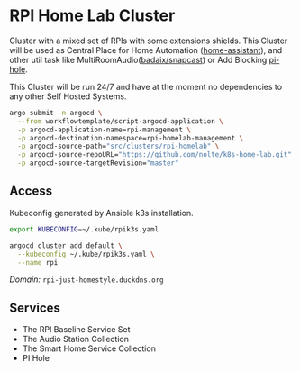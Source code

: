 # RPI Home Lab Cluster

<!--cluster-description-start-->
Cluster with a mixed set of RPIs with some extensions shields. This
Cluster will be used as Central Place for Home Automation ([home-assistant](https://www.home-assistant.io)), and other util task like MultiRoomAudio([badaix/snapcast](https://github.com/badaix/snapcast)) or Add Blocking [pi-hole](https://pi-hole.net/).

<!--cluster-description-end-->

This Cluster will be run 24/7 and have at the moment no dependencies to any other Self Hosted Systems.


<!--bootstrap-jobs-start-->
```sh
argo submit -n argocd \
  --from workflowtemplate/script-argocd-application \
  -p argocd-application-name=rpi-management \
  -p argocd-destination-namespace=rpi-homelab-management \
  -p argocd-source-path="src/clusters/rpi-homelab" \
  -p argocd-source-repoURL="https://github.com/nolte/k8s-home-lab.git" \
  -p argocd-source-targetRevision="master"
```
<!--bootstrap-jobs-end-->
## Access

Kubeconfig generated by Ansible k3s installation.

<!--cluster-kubeconfig-start-->
```sh
export KUBECONFIG=~/.kube/rpik3s.yaml
```
<!--cluster-kubeconfig-end-->

<!--cluster-argocd-add-start-->
```sh
argocd cluster add default \
  --kubeconfig ~/.kube/rpik3s.yaml \
  --name rpi
```
<!--cluster-argocd-add-end-->


*Domain:* `rpi-just-homestyle.duckdns.org`

## Services

<!--service-set-description-start-->

* The RPI Baseline Service Set
* The Audio Station Collection
* The Smart Home Service Collection
* PI Hole

<!--service-set-description-end-->
